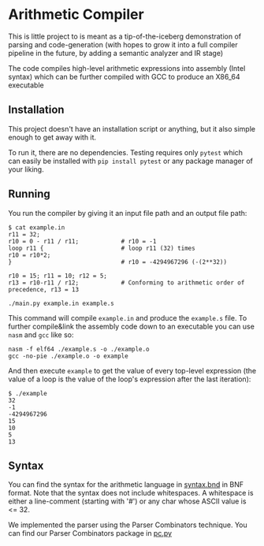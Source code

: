 # Arithmetic Compiler
This is little project to is meant as a tip-of-the-iceberg demonstration 
of parsing and code-generation (with hopes to grow it into a full compiler
pipeline in the future, by adding a semantic analyzer and IR stage)

The code compiles high-level arithmetic expressions into assembly (Intel syntax)
which can be further compiled with GCC to produce an X86_64 executable

## Installation
This project doesn't have an installation script or anything, but it also simple
enough to get away with it.

To run it, there are no dependencies. Testing requires only `pytest` which can easily 
be installed with `pip install pytest` or any package manager of your liking.

## Running
You run the compiler by giving it an input file path and an output file path:

```
$ cat example.in
r11 = 32;
r10 = 0 - r11 / r11;            # r10 = -1
loop r11 {                      # loop r11 (32) times
r10 = r10*2;
}                               # r10 = -4294967296 (-(2**32))

r10 = 15; r11 = 10; r12 = 5;
r13 = r10-r11 / r12;            # Conforming to arithmetic order of precedence, r13 = 13

./main.py example.in example.s
```

This command will compile `example.in` and produce the `example.s` file. 
To further compile&link the assembly code down to an executable you can use
`nasm` and `gcc` like so:
```
nasm -f elf64 ./example.s -o ./example.o
gcc -no-pie ./example.o -o example
``` 

And then execute `example` to get the value of every top-level expression (the value of a loop
is the value of the loop's expression after the last iteration):
```
$ ./example 
32
-1
-4294967296
15
10
5
13
```

## Syntax

You can find the syntax for the arithmetic language in [syntax.bnd](compiler/syntax.bnf) in BNF format. 
Note that the syntax does not include whitespaces. A whitespace is either a line-comment 
(starting with '#') or any char whose ASCII value is <= 32.

We implemented the parser using the Parser Combinators technique. You can find our Parser 
Combinators package in [pc.py](infra/pc.py)

